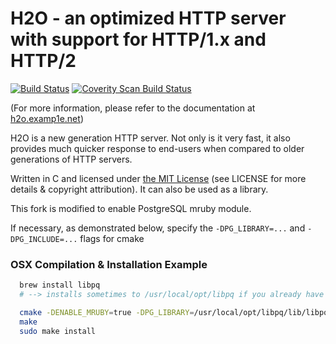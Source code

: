 H2O - an optimized HTTP server with support for HTTP/1.x and HTTP/2
===

[![Build Status](https://travis-ci.org/h2o/h2o.svg?branch=master)](https://travis-ci.org/h2o/h2o)
<a href="https://scan.coverity.com/projects/h2o-h2o">
  <img alt="Coverity Scan Build Status"
       src="https://scan.coverity.com/projects/10654/badge.svg"/>
</a>

(For more information, please refer to the documentation at [h2o.examp1e.net](https://h2o.examp1e.net))

H2O is a new generation HTTP server.
Not only is it very fast, it also provides much quicker response to end-users when compared to older generations of HTTP servers.

Written in C and licensed under [the MIT License](http://opensource.org/licenses/MIT) (see LICENSE for more details &
copyright attribution). It can also be used as a library.

This fork is modified to enable PostgreSQL mruby module.

If necessary, as demonstrated below, specify the `-DPG_LIBRARY=...` and `-DPG_INCLUDE=...` flags for cmake


### OSX Compilation & Installation Example

```bash
  brew install libpq
  # --> installs sometimes to /usr/local/opt/libpq if you already have postgres installed (for example)

  cmake -DENABLE_MRUBY=true -DPG_LIBRARY=/usr/local/opt/libpq/lib/libpq.a -DPG_INCLUDE=/usr/local/opt/libpq/include/ .
  make
  sudo make install
```
